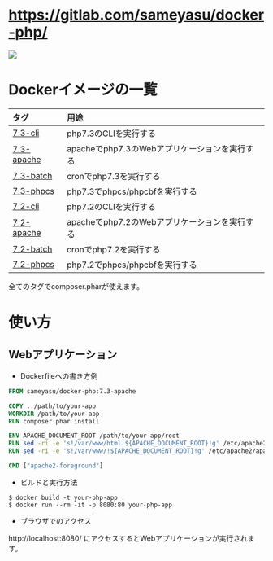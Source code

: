 # https://gitlab.com/sameyasu/docker-php/

![](https://img.shields.io/gitlab/pipeline/sameyasu/docker-php.svg?label=GitLab%20CI)

# Dockerイメージの一覧

|タグ|用途|
|:--|:--|
|[7.3-cli](https://gitlab.com/sameyasu/docker-php/blob/master/7.3-cli/Dockerfile)|php7.3のCLIを実行する|
|[7.3-apache](https://gitlab.com/sameyasu/docker-php/blob/master/7.3-apache/Dockerfile)|apacheでphp7.3のWebアプリケーションを実行する|
|[7.3-batch](https://gitlab.com/sameyasu/docker-php/blob/master/7.3-batch/Dockerfile)|cronでphp7.3を実行する|
|[7.3-phpcs](https://gitlab.com/sameyasu/docker-php/blob/master/7.3-phpcs/Dockerfile)|php7.3でphpcs/phpcbfを実行する|
|[7.2-cli](https://gitlab.com/sameyasu/docker-php/blob/master/7.2-cli/Dockerfile)|php7.2のCLIを実行する|
|[7.2-apache](https://gitlab.com/sameyasu/docker-php/blob/master/7.2-apache/Dockerfile)|apacheでphp7.2のWebアプリケーションを実行する|
|[7.2-batch](https://gitlab.com/sameyasu/docker-php/blob/master/7.2-batch/Dockerfile)|cronでphp7.2を実行する|
|[7.2-phpcs](https://gitlab.com/sameyasu/docker-php/blob/master/7.2-phpcs/Dockerfile)|php7.2でphpcs/phpcbfを実行する|

全てのタグでcomposer.pharが使えます。

# 使い方

## Webアプリケーション

- Dockerfileへの書き方例
```Dockerfile
FROM sameyasu/docker-php:7.3-apache

COPY . /path/to/your-app
WORKDIR /path/to/your-app
RUN composer.phar install

ENV APACHE_DOCUMENT_ROOT /path/to/your-app/root
RUN sed -ri -e 's!/var/www/html!${APACHE_DOCUMENT_ROOT}!g' /etc/apache2/sites-available/*.conf
RUN sed -ri -e 's!/var/www/!${APACHE_DOCUMENT_ROOT}!g' /etc/apache2/apache2.conf /etc/apache2/conf-available/*.conf

CMD ["apache2-foreground"]
```

- ビルドと実行方法
```
$ docker build -t your-php-app .
$ docker run --rm -it -p 8080:80 your-php-app
```

- ブラウザでのアクセス

http://localhost:8080/
にアクセスするとWebアプリケーションが実行されます。
